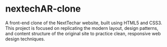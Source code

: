 # nextechAR-clone
A front-end clone of the NextTechar website, built using HTML5 and CSS3. This project is focused on replicating the modern layout, design patterns, and content structure of the original site to practice clean, responsive web design techniques.
